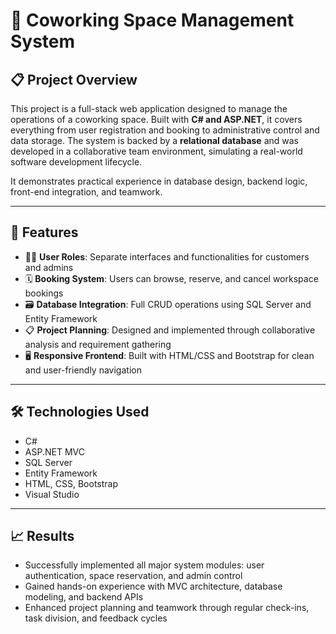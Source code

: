 # 🏢 Coworking Space Management System

## 📋 Project Overview
This project is a full-stack web application designed to manage the operations of a coworking space. Built with **C# and ASP.NET**, it covers everything from user registration and booking to administrative control and data storage. The system is backed by a **relational database** and was developed in a collaborative team environment, simulating a real-world software development lifecycle.

It demonstrates practical experience in database design, backend logic, front-end integration, and teamwork.

---

## 🔧 Features

- 🧑‍💼 **User Roles**: Separate interfaces and functionalities for customers and admins
- 🗓️ **Booking System**: Users can browse, reserve, and cancel workspace bookings
- 🗃️ **Database Integration**: Full CRUD operations using SQL Server and Entity Framework
- 📋 **Project Planning**: Designed and implemented through collaborative analysis and requirement gathering
- 🖥️ **Responsive Frontend**: Built with HTML/CSS and Bootstrap for clean and user-friendly navigation

---

## 🛠️ Technologies Used

- C#  
- ASP.NET MVC  
- SQL Server  
- Entity Framework  
- HTML, CSS, Bootstrap  
- Visual Studio  

---

## 📈 Results

- Successfully implemented all major system modules: user authentication, space reservation, and admin control
- Gained hands-on experience with MVC architecture, database modeling, and backend APIs
- Enhanced project planning and teamwork through regular check-ins, task division, and feedback cycles

